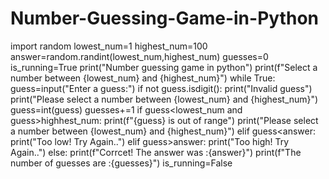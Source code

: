 # Number-Guessing-Game-in-Python
import random
lowest_num=1
highest_num=100
answer=random.randint(lowest_num,highest_num)
guesses=0
is_running=True
print("Number guessing game in python")
print(f"Select a number between {lowest_num} and {highest_num}")
while True:
    guess=input("Enter a guess:")
    if not guess.isdigit():
        print("Invalid guess")
        print("Please select a number between {lowest_num} and {highest_num}")
    guess=int(guess)
    guesses+=1
    if guess<lowest_num and guess>highhest_num:
        print(f"{guess} is out of range")
        print("Please select a number between {lowest_num} and {highest_num}")
    elif guess<answer:
        print("Too low! Try Again..")
    elif guess>answer:
        print("Too high! Try Again..")
    else:
        print(f"Corrcet! The answer was :{answer}")
        print(f"The number of guesses are :{guesses}")
        is_running=False
